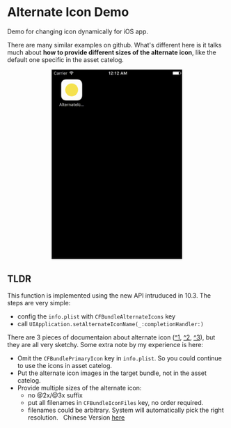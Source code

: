 # Alternate Icon Demo

Demo for changing icon dynamically for iOS app.

There are many similar examples on github. What's different here is it talks much about **how to provide different sizes of the alternate icon**, like the default one specific in the asset catelog.

<p align="center"><img src="/animation.gif" width="300"></p>

## TLDR

This function is implemented using the new API intruduced in 10.3. The steps are very simple:

 - config the `info.plist` with `CFBundleAlternateIcons` key 
 - call `UIApplication.setAlternateIconName(_:completionHandler:)`

There are 3 pieces of documentaion about alternate icon ([^1](https://developer.apple.com/documentation/uikit/uiapplication/2806818-setalternateiconname), [^2](https://developer.apple.com/library/content/documentation/General/Reference/InfoPlistKeyReference/Introduction/Introduction.html#//apple_ref/doc/uid/TP40009247), [^3](https://developer.apple.com/ios/human-interface-guidelines/graphics/app-icon/)), but they are all very sketchy. Some extra note by my experience is here:

- Omit the `CFBundlePrimaryIcon` key in `info.plist`. So you could continue to use the icons in asset catelog.
- Put the alternate icon images in the target bundle, not in the asset catelog.
- Provide multiple sizes of the alternate icon:
  - no @2x/@3x suffix
  - put all filenames in `CFBundleIconFiles` key, no order required.
  - filenames could be arbitrary. System will automatically pick the right resolution.
  
Chinese Version [here](https://zhuanlan.zhihu.com/p/27469113)
